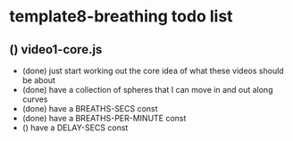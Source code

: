 # template8-breathing todo list

## () video1-core.js
* (done) just start working out the core idea of what these videos should be about
* (done) have a collection of spheres that I can move in and out along curves
* (done) have a BREATHS-SECS const
* (done) have a BREATHS-PER-MINUTE const
* () have a DELAY-SECS const
